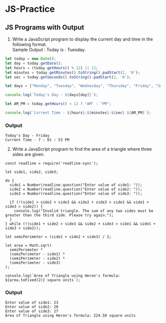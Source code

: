 # JS-Practice

## JS Programs with Output

1. Write a JavaScript program to display the current day and time in the following format.  
Sample Output : Today is : Tuesday.


```js
let today = new Date();
let day = today.getDate();
let hours = (today.getHours() % 12) || 12;
let minutes = today.getMinutes().toString().padStart(2, '0');
let sec = today.getSeconds().toString().padStart(2, '0');

let days = ["Monday", "Tuesday", "Wednesday", "Thursday", "Friday", "Saturday", "Sunday"];

console.log(`Today's Day - ${days[day]}`);

let AM_PM = today.getHours() < 12 ? "AM" : "PM";

console.log(`Current Time - ${hours}:${minutes}:${sec} ${AM_PM}`);
```



### Output
```
Today's Day - Friday
Current Time - 7 : 01 : 53 PM
```

2. Write a JavaScript program to find the area of a triangle where three sides are given.  


```
const readline = require('readline-sync');

let side1, side2, side3;

do {
  side1 = Number(readline.question("Enter value of side1: "));
  side2 = Number(readline.question("Enter value of side2: "));
  side3 = Number(readline.question("Enter value of side3: "));

  if (!(side1 + side2 > side3 && side2 + side3 > side1 && side1 + side3 > side2)) {
    console.log("Invalid triangle. The sum of any two sides must be greater than the third side. Please try again.");
  }
} while (!(side1 + side2 > side3 && side2 + side3 > side1 && side1 + side3 > side2));

let semiPerimeter = (side1 + side2 + side3) / 2;

let area = Math.sqrt(
  semiPerimeter *
  (semiPerimeter - side1) *
  (semiPerimeter - side2) *
  (semiPerimeter - side3)
);

console.log(`Area of Triangle using Heron's formula: ${area.toFixed(2)} square units`);

```

### Output
```
Enter value of side1: 23
Enter value of side2: 20
Enter value of side3: 27
Area of Triangle using Heron's formula: 224.50 square units
```
